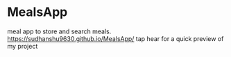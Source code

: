 # MealsApp
 meal app to store and search meals.
 https://sudhanshu9630.github.io/MealsApp/  tap hear for a quick preview of my project
